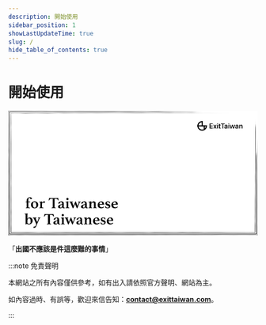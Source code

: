 ```yaml
---
description: 開始使用
sidebar_position: 1
showLastUpdateTime: true
slug: /
hide_table_of_contents: true
---
```


# 開始使用

![](banner.jpg)

「**出國不應該是件這麼難的事情**」

<!-- 在歐洲留學期間，我到各個城市、國家旅遊，同時在[**個人網站主站 xdavidchen.com**](https://xdavidchen.com/zh-tw/) 寫下了所見所聞，過程中逐漸發現相較於其他國家人們「坐而言不如起而行」的人生態度，台灣人更多只是腦袋想著，卻因為各種困難而沒有真正採取行動，於是決定除了主站偏文學的作品外，我要建造一個網站整合國內外的資訊，來幫助任何有想法的人踏出那一步，**David 知識庫**這個網站才因此誕生。

David 知識庫分成兩大部分：「**資料夾**」和「**各國攻略**」。

在「資料夾」裡面，你可以找到一步驟一步驟的教學，每次出國都看看是不論出國目的為何，每個人在出國前都可以看過的檢查清單（內容持續補齊中）；「資料夾」的下方有各個國家，你可以根據你前往該國的原因，找到詳細的教學說明。

在各國攻略部分，你會看到大部分是旅遊的攻略文章、或是清單式的推薦文章，這些文章的目的並不是讓我寫下我的旅遊日記或創造旅遊相簿，而是幫助你在旅行前、做重要選擇前有一個基本的了解，少走冤望路。

---

## **開始使用這個「資料夾」**

這個「資料夾」是用專案管理的邏輯創建，各個專案的內容和步驟時有相同或重複之處，選定一個專案，照著特定專案內的步驟進行會是你的最佳路徑。

意思就是：

0. 每次出國前，確認每次出國都看看清單！
1. 選擇你要前往的國家，並依照你的**最終目標點選左邊的專案**
2. 在你自己的 To-do 工具追蹤每項任務和專案的進度（我用一個叫 [**Todoist**](https://get.todoist.io/3d1vczem1yso) 的工具，也推薦你使用！）
3. 需要時回來這個網站查看如何完成每項任務

-->

:::note 免責聲明

本網站之所有內容僅供參考，如有出入請依照官方聲明、網站為主。

如內容過時、有誤等，歡迎來信告知：[**contact@exittaiwan.com**](mailto:docs@xdavidchen.com)。

:::